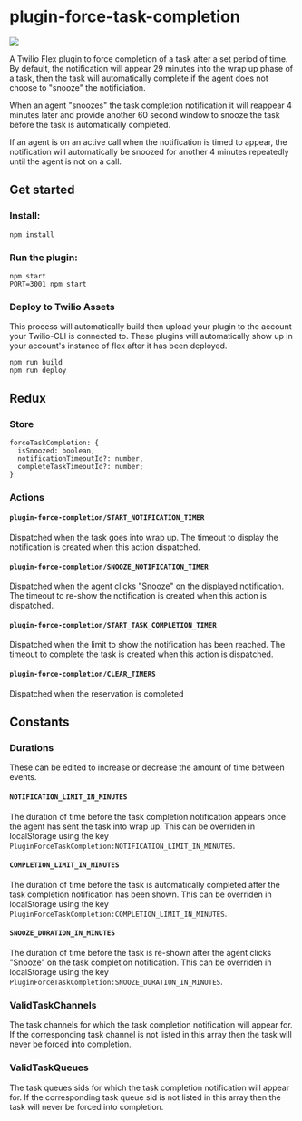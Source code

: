 # plugin-force-task-completion

![](https://media.giphy.com/media/8JW82ndaYfmNoYAekM/giphy.gif)

A Twilio Flex plugin to force completion of a task after a set period of time. By default, the notification will appear 29 minutes into the wrap up phase of a task, then the task will automatically complete if the agent does not choose to "snooze" the notificiation.

When an agent "snoozes" the task completion notification it will reappear 4 minutes later and provide another 60 second window to snooze the task before the task is automatically completed.

If an agent is on an active call when the notification is timed to appear, the notification will automatically be snoozed for another 4 minutes repeatedly until the agent is not on a call.

## Get started

### Install:

```
npm install
```

### Run the plugin:

```
npm start
PORT=3001 npm start
```

### Deploy to Twilio Assets

This process will automatically build then upload your plugin to the account your Twilio-CLI is connected to. These plugins will automatically show up in your account's instance of flex after it has been deployed.

```
npm run build
npm run deploy
```

## Redux

### Store

```
forceTaskCompletion: {
  isSnoozed: boolean,
  notificationTimeoutId?: number,
  completeTaskTimeoutId?: number;
}
```

### Actions

#### `plugin-force-completion/START_NOTIFICATION_TIMER`

Dispatched when the task goes into wrap up. The timeout to display the notification is created when this action dispatched.

#### `plugin-force-completion/SNOOZE_NOTIFICATION_TIMER`

Dispatched when the agent clicks "Snooze" on the displayed notification. The timeout to re-show the notification is created when this action is dispatched.

#### `plugin-force-completion/START_TASK_COMPLETION_TIMER`

Dispatched when the limit to show the notification has been reached. The timeout to complete the task is created when this action is dispatched.

#### `plugin-force-completion/CLEAR_TIMERS`

Dispatched when the reservation is completed

## Constants

### Durations

These can be edited to increase or decrease the amount of time between events.

#### `NOTIFICATION_LIMIT_IN_MINUTES`

The duration of time before the task completion notification appears once the agent has sent the task into wrap up.
This can be overriden in localStorage using the key `PluginForceTaskCompletion:NOTIFICATION_LIMIT_IN_MINUTES`.

#### `COMPLETION_LIMIT_IN_MINUTES`

The duration of time before the task is automatically completed after the task completion notification has been shown.
This can be overriden in localStorage using the key `PluginForceTaskCompletion:COMPLETION_LIMIT_IN_MINUTES`.

#### `SNOOZE_DURATION_IN_MINUTES`

The duration of time before the task is re-shown after the agent clicks "Snooze" on the task completion notification.
This can be overriden in localStorage using the key `PluginForceTaskCompletion:SNOOZE_DURATION_IN_MINUTES`.

### ValidTaskChannels

The task channels for which the task completion notification will appear for. If the corresponding task channel is not listed in this array then the task will never be forced into completion.

### ValidTaskQueues

The task queues sids for which the task completion notification will appear for. If the corresponding task queue sid is not listed in this array then the task will never be forced into completion.
